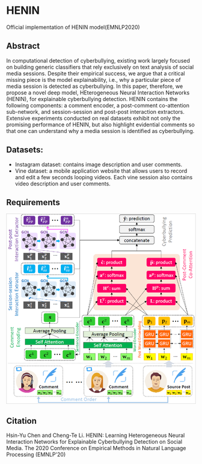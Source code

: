# HENIN
Official implementation of HENIN model(EMNLP2020)

## Abstract
In computational detection of cyberbullying, existing work largely focused on building generic classifiers that rely exclusively on text analysis of social media sessions. Despite their empirical success, we argue that a critical missing piece is the model explainability, i.e., why a particular piece of media session is detected as cyberbullying. In this paper, therefore, we propose a novel deep model, HEterogeneous Neural Interaction Networks (HENIN), for explainable cyberbullying detection. HENIN contains the following components: a comment encoder, a post-comment co-attention sub-network, and session-session and post-post interaction extractors. Extensive experiments conducted on real datasets exhibit not only the promising performance of HENIN, but also highlight evidential comments so that one can understand why a media session is identified as cyberbullying.


## Datasets:
- Instagram dataset: contains image description and user comments.
- Vine dataset: a mobile application website that allows users to record and edit a few seconds looping videos. Each vine session also contains video description and user comments.

## Requirements
![HENIN-model](/images/HENIN-model.png)

## Citation
Hsin-Yu Chen and Cheng-Te Li. HENIN: Learning Heterogeneous Neural Interaction Networks for Explainable Cyberbullying Detection on Social Media. The 2020 Conference on Empirical Methods in Natural Language Processing (EMNLP'20)
